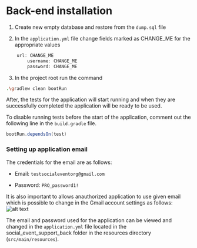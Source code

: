 # Back-end installation
1. Create new empty database and restore from the `dump.sql` file

2. In the `application.yml` file change fields marked as CHANGE_ME for the appropriate values

```java
    url: CHANGE_ME
        username: CHANGE_ME
        password: CHANGE_ME
```
3. In the project root run the command
```bash
.\gradlew clean bootRun
```

After, the tests for the application will start running and when they are successfully completed the application will be ready to be used.


To disable running tests before the start of the application, comment out the following line in the `build.gradle` file.
```java
bootRun.dependsOn(test)
```

### Setting up application email
The credentials for the email are as follows:

- Email: `testsocialeventorg@gmail.com`

- Password: `PRO_password1!`

It is also important to allows anauthorized application to use given email which is possible to change in the Gmail account settings as follows:
![alt text](https://devanswers.co/wp-content/uploads/2017/02/gmail-allow-less-secure-apps.png)

The email and password used for the application can be viewed and changed in the `application.yml` file located in the social_event_support_back folder in the resources directory (`src/main/resources`).